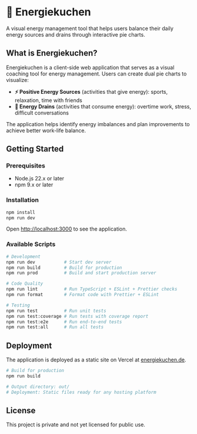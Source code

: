# 🥧 Energiekuchen

A visual energy management tool that helps users balance their daily energy sources and drains through interactive pie charts.

## What is Energiekuchen?

Energiekuchen is a client-side web application that serves as a visual coaching tool for energy management. Users can create dual pie charts to visualize:

- **⚡ Positive Energy Sources** (activities that give energy): sports, relaxation, time with friends
- **🔋 Energy Drains** (activities that consume energy): overtime work, stress, difficult conversations

The application helps identify energy imbalances and plan improvements to achieve better work-life balance.

## Getting Started

### Prerequisites

- Node.js 22.x or later
- npm 9.x or later

### Installation

```bash
npm install
npm run dev
```

Open [http://localhost:3000](http://localhost:3000) to see the application.

### Available Scripts

```bash
# Development
npm run dev           # Start dev server
npm run build         # Build for production
npm run prod          # Build and start production server

# Code Quality
npm run lint          # Run TypeScript + ESLint + Prettier checks
npm run format        # Format code with Prettier + ESLint

# Testing
npm run test          # Run unit tests
npm run test:coverage # Run tests with coverage report
npm run test:e2e      # Run end-to-end tests
npm run test:all      # Run all tests
```

## Deployment

The application is deployed as a static site on Vercel at [energiekuchen.de](https://energiekuchen.de).

```bash
# Build for production
npm run build

# Output directory: out/
# Deployment: Static files ready for any hosting platform
```

## License

This project is private and not yet licensed for public use.
